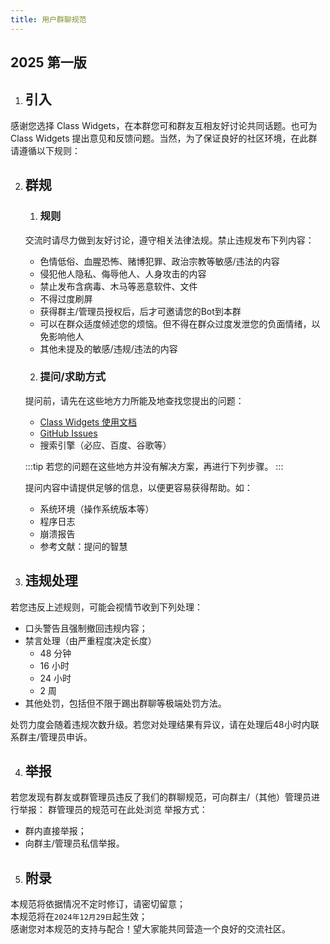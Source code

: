 ```yaml
---
title: 用户群聊规范
---
```



## 2025 第一版
1. ## 引入

感谢您选择 Class Widgets，在本群您可和群友互相友好讨论共同话题。也可为 Class Widgets 提出意见和反馈问题。当然，为了保证良好的社区环境，在此群请遵循以下规则：

2. ## 群规
    1. ### 规则
    交流时请尽力做到友好讨论，遵守相关法律法规。禁止违规发布下列内容：
    - 色情低俗、血腥恐怖、赌博犯罪、政治宗教等敏感/违法的内容
    - 侵犯他人隐私、侮辱他人、人身攻击的内容
    - 禁止发布含病毒、木马等恶意软件、文件
    - 不得过度刷屏
    - 获得群主/管理员授权后，后才可邀请您的Bot到本群
    - 可以在群众适度倾述您的烦恼。但不得在群众过度发泄您的负面情绪，以免影响他人
    - 其他未提及的敏感/违规/违法的内容
    2. ### 提问/求助方式
    提问前，请先在这些地方力所能及地查找您提出的问题：
    - [Class Widgets 使用文档](/user_docs)
    - [GitHub Issues](https://github.com/Class-Widgets/Class-Widgets/issues)
    - 搜索引擎（必应、百度、谷歌等）

    :::tip
    若您的问题在这些地方并没有解决方案，再进行下列步骤。
    :::

    提问内容中请提供足够的信息，以便更容易获得帮助。如：
    - 系统环境（操作系统版本等）
    - 程序日志
    - 崩溃报告
    - 参考文献：提问的智慧

3. ## 违规处理
若您违反上述规则，可能会视情节收到下列处理：
- 口头警告且强制撤回违规内容；
- 禁言处理（由严重程度决定长度）
    - 48 分钟
    - 16 小时
    - 24 小时
    - 2 周
- 其他处罚，包括但不限于踢出群聊等极端处罚方法。

处罚力度会随着违规次数升级。若您对处理结果有异议，请在处理后48小时内联系群主/管理员申诉。

4. ## 举报
若您发现有群友或群管理员违反了我们的群聊规范，可向群主/（其他）管理员进行举报：
群管理员的规范可在此处浏览
举报方式：
- 群内直接举报；
- 向群主/管理员私信举报。
5. ## 附录
本规范将依据情况不定时修订，请密切留意；  
本规范将在`2024年12月29日`起生效；  
感谢您对本规范的支持与配合！望大家能共同营造一个良好的交流社区。


